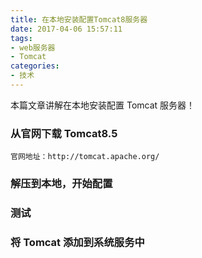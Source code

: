 ```yaml
---
title: 在本地安装配置Tomcat8服务器
date: 2017-04-06 15:57:11
tags:
- web服务器
- Tomcat
categories:
- 技术
---
```


本篇文章讲解在本地安装配置 Tomcat 服务器！

### 从官网下载 Tomcat8.5

	官网地址：http://tomcat.apache.org/
	
### 解压到本地，开始配置

### 测试

### 将 Tomcat 添加到系统服务中
